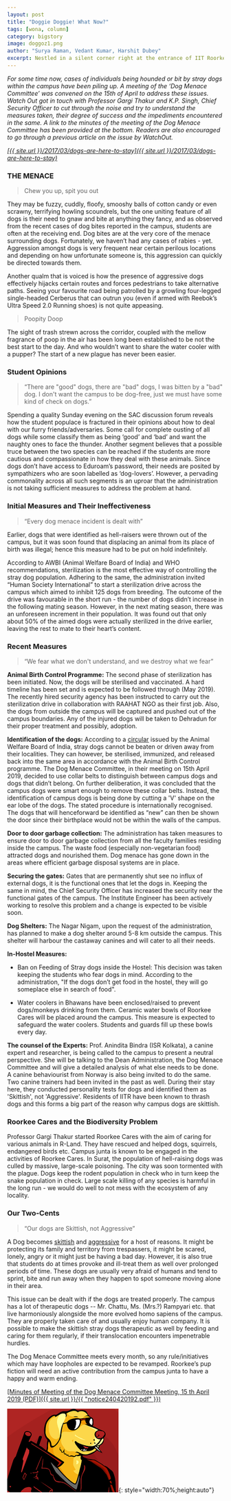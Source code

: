 ```yaml
---
layout: post
title: "Doggie Doggie! What Now?"
tags: [wona, column]
category: bigstory
image: doggoz1.png
author: "Surya Raman, Vedant Kumar, Harshit Dubey"
excerpt: Nestled in a silent corner right at the entrance of IIT Roorkee, Anushruti - Academy for the Deaf was established on November 11, 1989 at IIT Roorkee (the erstwhile University of Roorkee).
---
```


*For some time now, cases of individuals being hounded or bit by stray dogs within the campus have been piling up. A meeting of the ‘Dog Menace Committee’ was convened on the 15th of April to address these issues. Watch Out got in touch with Professor Gargi Thakur and K.P. Singh, Chief Security Officer to cut through the noise and try to understand the measures taken, their degree of success and the impediments encountered in the same. A link to the minutes of the meeting of the Dog Menace Committee has been provided at the bottom. Readers are also encouraged to go through a previous article on the issue by WatchOut.*

<span style="text-decoration:underline">*[{{ site.url }}/2017/03/dogs-are-here-to-stay]({{ site.url }}/2017/03/dogs-are-here-to-stay)*</span>

### THE MENACE

> Chew you up, spit you out

They may be fuzzy, cuddly, floofy, smooshy balls of cotton candy or even scrawny, terrifying howling scoundrels, but the one uniting feature of all dogs is their need to gnaw and bite at anything they fancy, and as observed from the recent cases of dog bites reported in the campus, students are often at the receiving end. Dog bites are at the very core of the menace surrounding dogs. Fortunately, we haven’t had any cases of rabies - yet.  Aggression amongst dogs is very frequent near certain perilous locations and depending on how unfortunate someone is, this aggression can quickly be directed towards them.

Another qualm that is voiced is how the presence of aggressive dogs effectively hijacks certain routes and forces pedestrians to take alternative paths. Seeing your favourite road being patrolled by a growling four-legged single-headed Cerberus that can outrun you (even if armed with Reebok’s Ultra Speed 2.0 Running shoes) is not quite appeasing.

> Poopity Doop

The sight of trash strewn across the corridor, coupled with the mellow fragrance of poop in the air has been long been established to be not the best start to the day. And who wouldn’t want to share the water cooler with a pupper? The start of a new plague has never been easier.

### Student Opinions

> “There are "good" dogs, there are "bad" dogs, I was bitten by a "bad" dog. I don't want the campus to be dog-free, just we must have some kind of check on dogs.”

Spending a quality Sunday evening on the SAC discussion forum reveals how the student populace is fractured in their opinions about how to deal with our furry friends/adversaries. Some call for complete ousting of all dogs while some classify them as being ‘good’ and ‘bad’ and want the naughty ones to face the thunder. Another segment believes that a possible truce between the two species can be reached if the students are more cautious and compassionate in how they deal with these animals. Since dogs don’t have access to Eduroam’s password, their needs are posited by sympathizers who are soon labelled as ‘dog-lovers’. However, a pervading commonality across all such segments is an uproar that the administration is not taking sufficient measures to address the problem at hand.

### Initial Measures and Their Ineffectiveness

> “Every dog menace incident is dealt with”

Earlier, dogs that were identified as hell-raisers were thrown out of the campus, but it was soon found that displacing an animal from its place of birth was illegal; hence this measure had to be put on hold indefinitely.

According to AWBI (Animal Welfare Board of India) and WHO recommendations, sterilization is the most effective way of controlling the stray dog population. Adhering to the same, the administration invited “Human Society International” to start a sterilization drive across the campus which aimed to inhibit 125 dogs from breeding. The outcome of the drive was favourable in the short run - the number of dogs didn’t increase in the following mating season. However, in the next mating season, there was an unforeseen increment in their population. It was found out that only about 50% of the aimed dogs were actually sterilized in the drive earlier, leaving the rest to mate to their heart’s content.

### Recent Measures

> “We fear what we don't understand, and we destroy what we fear”

**Animal Birth Control Programme:** The second phase of sterilization has been initiated. Now, the dogs will be sterilised and vaccinated. A hard timeline has been set and is expected to be followed through (May 2019). The recently hired security agency has been instructed to carry out the sterilization drive in collaboration with RAAHAT NGO as their first job. Also, the dogs from outside the campus will be captured and pushed out of the campus boundaries. Any of the injured dogs will be taken to  Dehradun for their proper treatment and possibly, adoption.

**Identification of the dogs:**  According to a <span style="text-decoration:underline">[circular](http://www.awbi.org/awbi-pdf/circular_abc_cantonmentboards.pdf)</span>  issued by the Animal Welfare Board of India, stray dogs cannot be beaten or driven away from their localities. They can however, be sterilised, immunized, and released back into the same area in accordance with the Animal Birth Control programme. The Dog Menace Committee, in their meeting on 15th April 2019, decided to use collar belts to distinguish between campus dogs and dogs that didn’t belong. On further deliberation, it was concluded that the campus dogs were smart enough to remove these collar belts. Instead, the identification of campus dogs is being done by cutting a 'V' shape on the ear lobe of the dogs. The stated procedure is internationally recognised. The dogs that will henceforward be identified as “new” can then be shown the door since their birthplace would not be within the walls of the campus.

**Door to door garbage collection:** The administration has taken measures to ensure door to door garbage collection from all the faculty families residing inside the campus. The waste food (especially non-vegetarian food) attracted dogs and nourished them. Dog menace has gone down in the areas where efficient garbage disposal systems are in place.

**Securing the gates:** Gates that are permanently shut see no influx of external dogs, it is the functional ones that let the dogs in. Keeping the same in mind, the Chief Security Officer has increased the security near the functional gates of the campus. The Institute Engineer has been actively working to resolve this problem and a change is expected to be visible soon.

**Dog Shelters:** The Nagar Nigam, upon the request of the administration, has planned to make a dog shelter around 5-8 km outside the campus. This shelter will harbour the castaway canines and will cater to all their needs.

**In-Hostel Measures:**

- Ban on Feeding of Stray dogs inside the Hostel: This decision was taken keeping the students who fear dogs in mind. According to the administration, "If the dogs don’t get food in the hostel, they will go someplace else in search of food".

- Water coolers in Bhawans have been enclosed/raised to prevent dogs/monkeys drinking from them. Ceramic water bowls of Roorkee Cares will be placed around the campus. This measure is expected to safeguard the water coolers. Students and guards fill up these bowls every day.

**The counsel of the Experts:** Prof. Anindita Bindra (ISR Kolkata), a canine expert and researcher, is being called to the campus to present a neutral perspective. She will be talking to the Dean Administration, the Dog Menace Committee and will give a detailed analysis of what else needs to be done. A canine behaviourist from Norway is also being invited to do the same. Two canine trainers had been invited in the past as well. During their stay here, they conducted personality tests for dogs and identified them as 'Skittish', not 'Aggressive'. Residents of IITR have been known to thrash dogs and this forms a big part of the reason why campus dogs are skittish.

### Roorkee Cares and the Biodiversity Problem

Professor Gargi Thakur started Roorkee Cares with the aim of caring for various animals in R-Land. They have rescued and helped dogs, squirrels, endangered birds etc. Campus junta is known to be engaged in the activities of Roorkee Cares. In Surat, the population of hell-raising dogs was culled by massive, large-scale poisoning. The city was soon tormented with the plague. Dogs keep the rodent population in check who in turn keep the snake population in check. Large scale killing of any species is harmful in the long run - we would do well to not mess with the ecosystem of any locality.

### Our Two-Cents

> “Our dogs are Skittish, not Aggressive”

A Dog becomes <span style="text-decoration:underline">[skittish](https://wagwalking.com/behavior/why-some-dogs-are-skittish)</span> and <span style="text-decoration:underline">[aggressive](https://indianexpress.com/article/lifestyle/life-style/why-do-dogs-bite-and-how-to-prevent-it/)</span> for a host of reasons. It might be protecting its family and territory from trespassers, it might be scared, lonely, angry or it might just be having a bad day. However, it is also true that students do at times provoke and ill-treat them as well over prolonged periods of time. These dogs are usually very afraid of humans and tend to sprint, bite and run away when they happen to spot someone moving alone in their area.

This issue can be dealt with if the dogs are treated properly. The campus has a lot of therapeutic dogs -- Mr. Chattu, Ms. (Mrs.?) Rampyari etc. that live harmoniously alongside the more evolved homo sapiens of the campus. They are properly taken care of and usually enjoy human company. It is possible to make the skittish stray dogs therapeutic as well by feeding and caring for them regularly, if their translocation encounters impenetrable hurdles.

The Dog Menace Committee meets every month, so any rule/initiatives which may have loopholes are expected to be revamped. Roorkee’s pup fiction will need an active contribution from the campus junta to have a happy and warm ending.

<span style="text-decoration:underline">[Minutes of Meeting of the Dog Menace Committee Meeting, 15 th April 2019 (PDF)]({{ site.url }}/{{ "notice240420192.pdf" }})</span>

![pic](/images/posts/doggoz2.png){: style="width:70%;height:auto"}

